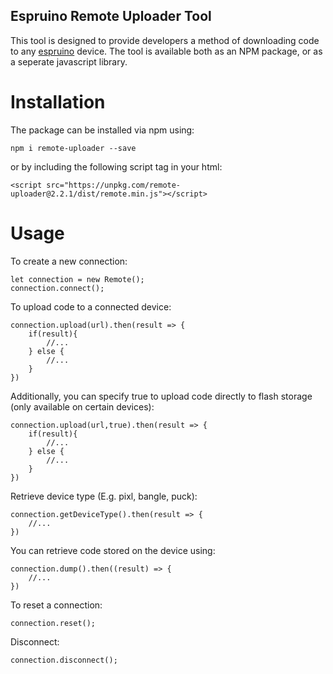 ## Espruino Remote Uploader Tool
This tool is designed to provide developers a method of downloading code to any [espruino](https://espruino.com/) device. The tool is available both as an NPM package, or as a seperate javascript library. 

# Installation

The package can be installed via npm using:

`npm i remote-uploader --save`

or by including the following script tag in your html:

`<script src="https://unpkg.com/remote-uploader@2.2.1/dist/remote.min.js"></script>`

# Usage

To create a new connection:

```
let connection = new Remote();
connection.connect();
```

To upload code to a connected device:

```
connection.upload(url).then(result => {
    if(result){
        //...
    } else {
        //...
    }
})
```

Additionally, you can specify true to upload code directly to flash storage (only available on certain devices):
```
connection.upload(url,true).then(result => {
    if(result){
        //...
    } else {
        //...
    }
})
```

Retrieve device type (E.g. pixl, bangle, puck):
```
connection.getDeviceType().then(result => {
    //...
})
```
You can retrieve code stored on the device using:
```
connection.dump().then((result) => {
    //...
})
```

To reset a connection:

```
connection.reset();
```

Disconnect:

```
connection.disconnect();
```
